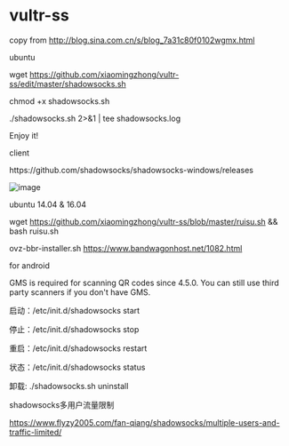 # vultr-ss
copy from http://blog.sina.com.cn/s/blog_7a31c80f0102wgmx.html </p>
ubuntu </p>
wget https://github.com/xiaomingzhong/vultr-ss/edit/master/shadowsocks.sh </p>
chmod +x shadowsocks.sh </p>
./shadowsocks.sh 2>&1 | tee shadowsocks.log </p>
Enjoy it!
</p>
client </p>
https://github.com/shadowsocks/shadowsocks-windows/releases </p>

![image](https://github.com/xiaomingzhong/vultr-ss/blob/master/20171102152357.png) </p>

ubuntu 14.04 & 16.04 </p>
wget https://github.com/xiaomingzhong/vultr-ss/blob/master/ruisu.sh && bash ruisu.sh

ovz-bbr-installer.sh 
https://www.bandwagonhost.net/1082.html


for android

GMS is required for scanning QR codes since 4.5.0. You can still use third party scanners if you don't have GMS.

启动：/etc/init.d/shadowsocks start


停止：/etc/init.d/shadowsocks stop


重启：/etc/init.d/shadowsocks restart


状态：/etc/init.d/shadowsocks status

卸载: ./shadowsocks.sh uninstall

shadowsocks多用户流量限制

https://www.flyzy2005.com/fan-qiang/shadowsocks/multiple-users-and-traffic-limited/

